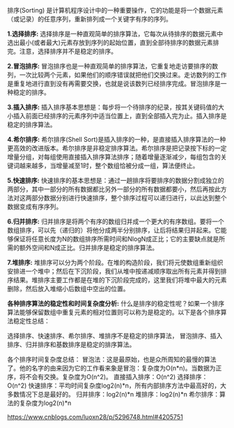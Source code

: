 排序(Sorting) 是计算机程序设计中的一种重要操作，它的功能是将一个数据元素（或记录）的任意序列，重新排列成一个关键字有序的序列。

**1.选择排序:**
    选择排序是一种直观简单的排序算法，它每次从待排序的数据元素中选出最小(或者最大)元素存放到序列的起始位置，直到全部待排序的数据元素排完。注意，选择排序并不是稳定的排序。

**2.冒泡排序:**
    冒泡排序也是一种直观简单的排序算法，它重复地走访要排序的数列，一次比较两个元素，如果他们的顺序错误就把他们交换过来。走访数列的工作是重复地进行直到没有再需要交换，也就是说该数列已经排序完成。冒泡排序是一种稳定的排序。

**3.插入排序:**
    插入排序基本思想是：每步将一个待排序的纪录，按其关键码值的大小插入前面已经排序的元素序列中适当位置上，直到全部插入完为止。插入排序是稳定的排序算法。

**4.希尔排序:**
    希尔排序(Shell Sort)是插入排序的一种，是直接插入排序算法的一种更高效的改进版本。希尔排序是非稳定排序算法。希尔排序是把记录按下标的一定增量分组，对每组使用直接插入排序算法排序；随着增量逐渐减少，每组包含的关键词越来越多，当增量减至1时，整个数组恰被分成一组，算法便终止。

**5.快速排序:**
    快速排序的基本思想是：通过一趟排序将要排序的数据分割成独立的两部分，其中一部分的所有数据都比另外一部分的所有数据都要小，然后再按此方法对这两部分数据分别进行快速排序，整个排序过程可以递归进行，以此达到整个数据变成有序序列。

**6.归并排序:**
    归并排序是将两个有序的数组归并成一个更大的有序数组。要将一个数组排序，可以先（递归的）将他分成两半分别排序，让后将结果归并起来。它能够保证将任意长度为N的数组排序所需时间和NlogN成正比；它的主要缺点就是所需的额外空间和N成正比。归并排序是稳定的排序算法。

**7.堆排序:**
    堆排序可以分为两个阶段。在堆的构造阶段，我们将元使数组重新组织安排进一个堆中；然后在下沉阶段，我们从堆中按递减顺序取出所有元素并得到排序结果。堆排序主要工作都是在堆的下沉阶段完成的，这里我们将堆中最大的元素删除，然后放入堆缩小后数组中空出的位置。
    

**各种排序算法的稳定性和时间复杂度分析:**
什么是排序的稳定性呢？如果一个排序算法能够保留数组中重复元素的相对位置则可以称为是稳定的。以下是各个排序算法稳定性总结：

选择排序、快速排序、希尔排序、堆排序不是稳定的排序算法，
冒泡排序、插入排序、归并排序和基数排序是稳定的排序算法。

各个排序时间复杂度总结：
冒泡法：这是最原始，也是众所周知的最慢的算法了。他的名字的由来因为它的工作看来象是冒泡：复杂度为O(n*n)。当数据为正序，将不会有交换。复杂度为O(n^2)。
直接插入排序：O(n^2)
选择排序：O(n^2)
快速排序：平均时间复杂度log2(n)*n，所有内部排序方法中最高好的，大多数情况下总是最好的。
归并排序：log2(n)*n
堆排序：log2(n)*n
希尔排序：算法的复杂度为log2(n)*n


https://www.cnblogs.com/luoxn28/p/5296748.html#4205751